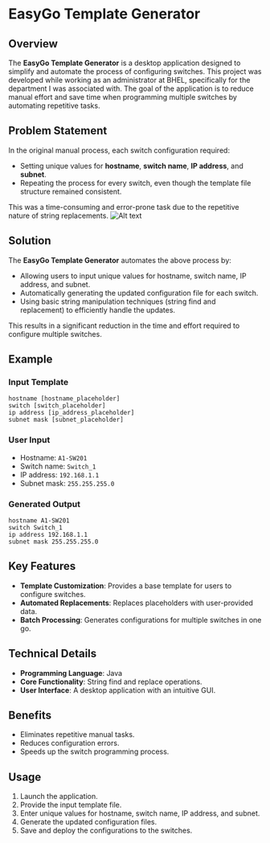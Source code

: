 # EasyGo Template Generator

## Overview
The **EasyGo Template Generator** is a desktop application designed to simplify and automate the process of configuring switches. This project was developed while working as an administrator at BHEL, specifically for the department I was associated with. The goal of the application is to reduce manual effort and save time when programming multiple switches by automating repetitive tasks.

## Problem Statement
In the original manual process, each switch configuration required:
- Setting unique values for **hostname**, **switch name**, **IP address**, and **subnet**.
- Repeating the process for every switch, even though the template file structure remained consistent.

This was a time-consuming and error-prone task due to the repetitive nature of string replacements.
![Alt text](image-path)
## Solution
The **EasyGo Template Generator** automates the above process by:
- Allowing users to input unique values for hostname, switch name, IP address, and subnet.
- Automatically generating the updated configuration file for each switch.
- Using basic string manipulation techniques (string find and replacement) to efficiently handle the updates.

This results in a significant reduction in the time and effort required to configure multiple switches.

## Example
### Input Template
```plaintext
hostname [hostname_placeholder]
switch [switch_placeholder]
ip address [ip_address_placeholder]
subnet mask [subnet_placeholder]
```

### User Input
- Hostname: `A1-SW201`
- Switch name: `Switch_1`
- IP address: `192.168.1.1`
- Subnet mask: `255.255.255.0`

### Generated Output
```plaintext
hostname A1-SW201
switch Switch_1
ip address 192.168.1.1
subnet mask 255.255.255.0
```

## Key Features
- **Template Customization**: Provides a base template for users to configure switches.
- **Automated Replacements**: Replaces placeholders with user-provided data.
- **Batch Processing**: Generates configurations for multiple switches in one go.

## Technical Details
- **Programming Language**: Java
- **Core Functionality**: String find and replace operations.
- **User Interface**: A desktop application with an intuitive GUI.

## Benefits
- Eliminates repetitive manual tasks.
- Reduces configuration errors.
- Speeds up the switch programming process.

## Usage
1. Launch the application.
2. Provide the input template file.
3. Enter unique values for hostname, switch name, IP address, and subnet.
4. Generate the updated configuration files.
5. Save and deploy the configurations to the switches.

